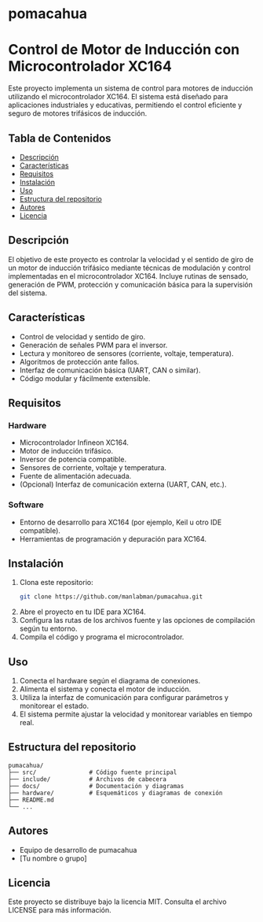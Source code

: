 # pomacahua
# Control de Motor de Inducción con Microcontrolador XC164

Este proyecto implementa un sistema de control para motores de inducción utilizando el microcontrolador XC164. El sistema está diseñado para aplicaciones industriales y educativas, permitiendo el control eficiente y seguro de motores trifásicos de inducción.

## Tabla de Contenidos

- [Descripción](#descripción)
- [Características](#características)
- [Requisitos](#requisitos)
- [Instalación](#instalación)
- [Uso](#uso)
- [Estructura del repositorio](#estructura-del-repositorio)
- [Autores](#autores)
- [Licencia](#licencia)

## Descripción

El objetivo de este proyecto es controlar la velocidad y el sentido de giro de un motor de inducción trifásico mediante técnicas de modulación y control implementadas en el microcontrolador XC164. Incluye rutinas de sensado, generación de PWM, protección y comunicación básica para la supervisión del sistema.

## Características

- Control de velocidad y sentido de giro.
- Generación de señales PWM para el inversor.
- Lectura y monitoreo de sensores (corriente, voltaje, temperatura).
- Algoritmos de protección ante fallos.
- Interfaz de comunicación básica (UART, CAN o similar).
- Código modular y fácilmente extensible.

## Requisitos

### Hardware

- Microcontrolador Infineon XC164.
- Motor de inducción trifásico.
- Inversor de potencia compatible.
- Sensores de corriente, voltaje y temperatura.
- Fuente de alimentación adecuada.
- (Opcional) Interfaz de comunicación externa (UART, CAN, etc.).

### Software

- Entorno de desarrollo para XC164 (por ejemplo, Keil u otro IDE compatible).
- Herramientas de programación y depuración para XC164.

## Instalación

1. Clona este repositorio:
   ```bash
   git clone https://github.com/manlabman/pumacahua.git
   ```
2. Abre el proyecto en tu IDE para XC164.
3. Configura las rutas de los archivos fuente y las opciones de compilación según tu entorno.
4. Compila el código y programa el microcontrolador.

## Uso

1. Conecta el hardware según el diagrama de conexiones.
2. Alimenta el sistema y conecta el motor de inducción.
3. Utiliza la interfaz de comunicación para configurar parámetros y monitorear el estado.
4. El sistema permite ajustar la velocidad y monitorear variables en tiempo real.

## Estructura del repositorio

```
pumacahua/
├── src/               # Código fuente principal
├── include/           # Archivos de cabecera
├── docs/              # Documentación y diagramas
├── hardware/          # Esquemáticos y diagramas de conexión
├── README.md
└── ...
```

## Autores

- Equipo de desarrollo de pumacahua
- [Tu nombre o grupo]

## Licencia

Este proyecto se distribuye bajo la licencia MIT. Consulta el archivo LICENSE para más información.
